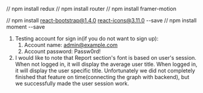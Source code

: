 // npm install redux
// npm install router
// npm install framer-motion

// npm install react-bootstrap@1.4.0 react-icons@3.11.0 --save
// npm install moment --save

1. Testing account for sign in(if you do not want to sign up):
   1. Account name: admin@example.com
   2. Account password: Passw0rd!
2. I would like to note that Report section's font is based on user's session. When not logged in, it will display the average user title. When logged in, it will display the user specific title. Unfortunately we did not completely finished that feature on time(connecting the graph with backend), but we successfully made the user session work.

